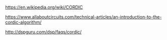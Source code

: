 https://en.wikipedia.org/wiki/CORDIC

https://www.allaboutcircuits.com/technical-articles/an-introduction-to-the-cordic-algorithm/

http://dspguru.com/dsp/faqs/cordic/

